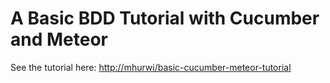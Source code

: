 # A Basic BDD Tutorial with Cucumber and Meteor

See the tutorial here: [http://mhurwi/basic-cucumber-meteor-tutorial](http://mhurwi/basic-cucumber-meteor-tutorial)
